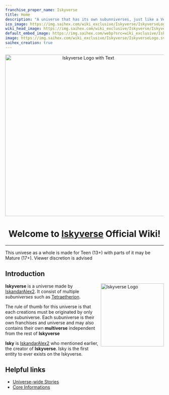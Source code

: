 ```yaml
---
franchise_proper_name: Iskyverse
title: Home
description: "A universe that has its own subunniverses, just like a Venn Diagram."
ico_image: https://img.saihex.com/wiki_exclusive/Iskyverse/IskyverseLogo.svg
wiki_head_image: https://img.saihex.com/wiki_exclusive/Iskyverse/IskyverseTitleLogo.svg
default_embed_image: https://img.saihex.com/webp?src=wiki_exclusive/Iskyverse/IskyverseTitleLogo.svg
image: https://img.saihex.com/wiki_exclusive/Iskyverse/IskyverseLogo.svg
saihex_creation: true
---
```


<p align="center">
  <img src="https://img.saihex.com/wiki_exclusive/Iskyverse/IskyverseTitleLogo.svg" alt="Iskyverse Logo with Text" width="512">
</p>

<h1 align="center">
  Welcome to <u>Iskyverse</u> Official Wiki!
</h1>

---

<p class="warning_box">This univese as a whole is made for Teen (13+) with parts of it may be Mature (17+). Viewer discretion is advised</p>

## Introduction

<img align="right" width="200" src="https://img.saihex.com/wiki_exclusive/Iskyverse/IskyverseLogo.svg" alt="Iskyverse Logo">
 
**Iskyverse** is a universe made by [IskandarAlex2](https://iskandaralex2.carrd.co/). It consist of multiple *subuniverses* such as [Tetraetherion](./Tetraetherion).

The rule of thumb for this universe is that each creations must be originated by only one subuniverse. Each subuniverse is their own franchises and universe and may also contains their own **multiverse** independent from the rest of **Iskyverse**

**Isky** is [IskandarAlex2](https://iskandaralex2.carrd.co/) who mentioned earlier, the creator of **Iskyverse**. Isky is the first entity to ever exists on the Iskyverse.

## Helpful links

- [Universe-wide Stories](Iskyverse/category/universe_wide_stories)
- [Core Informations](Iskyverse/category/core_information)